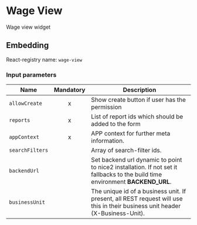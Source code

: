 # Wage View

Wage view widget

## Embedding

React-registry name: `wage-view`

### Input parameters

| Name | Mandatory | Description |
|------|:---------:|-------------|
| `allowCreate` | x | Show create button if user has the permission
| `reports` | x | List of report ids which should be added to the form
| `appContext` | x | APP context for further meta information.
| `searchFilters` | | Array of search-filter ids.
| `backendUrl` | | Set backend url dynamic to point to nice2 installation. If not set it fallbacks to the build time environment __BACKEND_URL__.
| `businessUnit`| | The unique id of a business unit. If present, all REST request will use this in their business unit header (X-Business-Unit).
